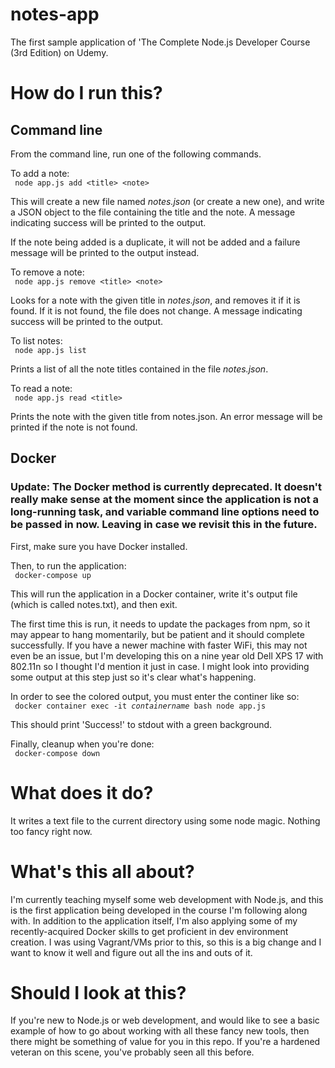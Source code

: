 # notes-app
The first sample application of 'The Complete Node.js Developer Course (3rd Edition) on Udemy.

# How do I run this?
## Command line
From the command line, run one of the following commands.

To add a note:  
<code>
node app.js add \<title\> \<note\>
</code>

This will create a new file named <i>notes.json</i> (or create a new one), and write a JSON object to the file containing the title and the note. A message indicating success will be printed to the output.

If the note being added is a duplicate, it will not be added and a failure message will be printed to the output instead.

To remove a note:  
<code>
node app.js remove \<title\> \<note\>
</code>

Looks for a note with the given title in <i>notes.json</i>, and removes it if it is found. If it is not found, the file does not change. A message indicating success will be printed to the output.

To list notes:  
<code>
node app.js list
</code>

Prints a list of all the note titles contained in the file <i>notes.json</i>.

To read a note:  
<code>
node app.js read \<title\>
</code>

Prints the note with the given title from notes.json. An error message will be printed if the note is not found.

## Docker

### Update: The Docker method is currently deprecated. It doesn't really make sense at the moment since the application is not a long-running task, and variable command line options need to be passed in now. Leaving in case we revisit this in the future.
First, make sure you have Docker installed.  

Then, to run the application:  
<code>
docker-compose up
</code>

This will run the application in a Docker container, write it's output file (which is called notes.txt), and then exit.

The first time this is run, it needs to update the packages from npm, so it may appear to hang momentarily, but be patient and it should complete successfully. If you have a newer machine with faster WiFi, this may not even be an issue, but I'm developing this on a nine year old Dell XPS 17 with 802.11n so I thought I'd mention it just in case. I might look into providing some output at this step just so it's clear what's happening.

In order to see the colored output, you must enter the continer like so:  
<code>
docker container exec -it <i>containername</i> bash
node app.js
</code>

This should print 'Success!' to stdout with a green background.

Finally, cleanup when you're done:  
<code>
docker-compose down
</code>

# What does it do?
It writes a text file to the current directory using some node magic. Nothing too fancy right now.

# What's this all about?
I'm currently teaching myself some web development with Node.js, and this is the first application being developed in the course I'm following along with. In addition to the application itself, I'm also applying some of my recently-acquired Docker skills to get proficient in dev environment creation. I was using Vagrant/VMs prior to this, so this is a big change and I want to know it well and figure out all the ins and outs of it.

# Should I look at this?
If you're new to Node.js or web development, and would like to see a basic example of how to go about working with all these fancy new tools, then there might be something of value for you in this repo. If you're a hardened veteran on this scene, you've probably seen all this before.